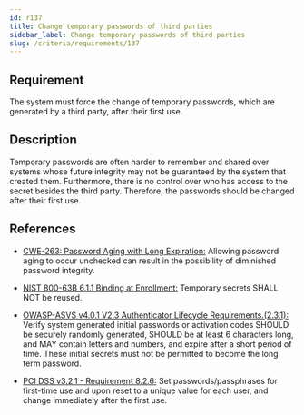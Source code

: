 ```yaml
---
id: r137
title: Change temporary passwords of third parties
sidebar_label: Change temporary passwords of third parties
slug: /criteria/requirements/137
---
```


## Requirement

The system must force the change
of temporary passwords,
which are generated by a third party,
after their first use.

## Description

Temporary passwords are often harder
to remember and shared over systems
whose future integrity may not be guaranteed
by the system that created them.
Furthermore,
there is no control over who has access
to the secret besides the third party.
Therefore,
the passwords should be changed
after their first use.

## References

- [CWE-263: Password Aging with Long Expiration:](https://cwe.mitre.org/data/definitions/263.html)
Allowing password aging to occur unchecked
can result in the possibility
of diminished password integrity.

- [NIST 800-63B 6.1.1 Binding at Enrollment:](https://pages.nist.gov/800-63-3/sp800-63b.html)
Temporary secrets SHALL NOT be reused.

- [OWASP-ASVS v4.0.1 V2.3 Authenticator Lifecycle Requirements.(2.3.1):](https://owasp.org/www-pdf-archive/OWASP_Application_Security_Verification_Standard_4.0-en.pdf)
Verify system generated initial passwords
or activation codes
SHOULD be securely randomly generated,
SHOULD be at least 6 characters long,
and MAY contain letters and numbers,
and expire after a short period of time.
These initial secrets
must not be permitted
to become the long term password.

- [PCI DSS v3.2.1 - Requirement 8.2.6:](https://www.pcisecuritystandards.org/documents/PCI_DSS_v3-2-1.pdf)
Set passwords/passphrases for first-time use
and upon reset to a unique value
for each user,
and change immediately after the first use.
